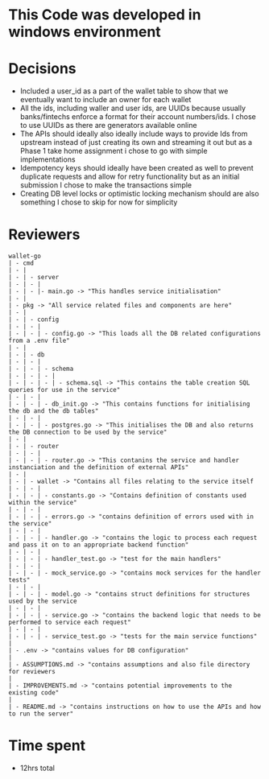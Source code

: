 # This Code was developed in windows environment

# Decisions
- Included a user_id as a part of the wallet table to show that we eventually want to include an owner for each wallet
- All the ids, including waller and user ids, are UUIDs because usually banks/fintechs enforce a format for their account numbers/ids. I chose to use UUIDs as there are generators available online
- The APIs should ideally also ideally include ways to provide Ids from upstream instead of just creating its own and streaming it out but as a Phase 1 take home assignment i chose to go with simple implementations
- Idempotency keys should ideally have been created as well to prevent duplicate requests and allow for retry functionality but as an initial submission I chose to make the transactions simple
- Creating DB level locks or optimistic locking mechanism should are also something I chose to skip for now for simplicity

# Reviewers
```
wallet-go
| - cmd
| - |
| - | - server
| - | - |
| - | - |- main.go -> "This handles service initialisation"
| - |
| - pkg -> "All service related files and components are here"
| - |
| - | - config
| - | - |
| - | - | - config.go -> "This loads all the DB related configurations from a .env file"
| - |
| - | - db
| - | - |
| - | - | - schema
| - | - | - |
| - | - | - | - schema.sql -> "This contains the table creation SQL queries for use in the service"
| - | - |
| - | - | - db_init.go -> "This contains functions for initialising the db and the db tables"
| - | - |
| - | - | - postgres.go -> "This initialises the DB and also returns the DB connection to be used by the service"
| - |
| - | - router
| - | - |
| - | - | - router.go -> "This contanins the service and handler instanciation and the definition of external APIs"
| - |
| - | - wallet -> "Contains all files relating to the service itself
| - | - |
| - | - | - constants.go -> "Contains definition of constants used within the service"
| - | - |
| - | - | - errors.go -> "contains definition of errors used with in the service"
| - | - |
| - | - | - handler.go -> "contains the logic to process each request and pass it on to an appropriate backend function"
| - | - |
| - | - | - handler_test.go -> "test for the main handlers"
| - | - |
| - | - | - mock_service.go -> "contains mock services for the handler tests"
| - | - |
| - | - | - model.go -> "contains struct definitions for structures used by the service
| - | - |
| - | - | - service.go -> "contains the backend logic that needs to be performed to service each request"
| - | - |
| - | - | - service_test.go -> "tests for the main service functions"
| 
| - .env -> "contains values for DB configuration"
|
| - ASSUMPTIONS.md -> "contains assumptions and also file directory for reviewers
|
| - IMPROVEMENTS.md -> "contains potential improvements to the existing code"
|
| - README.md -> "contains instructions on how to use the APIs and how to run the server"
```

# Time spent
- 12hrs total